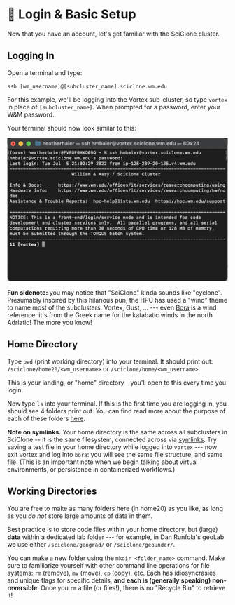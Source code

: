 # 👋 Login & Basic Setup

Now that you have an account, let's get familiar with the SciClone cluster.

## Logging In

Open a terminal and type:

```ssh
ssh [wm_username]@[subcluster_name].sciclone.wm.edu
```

For this example, we'll be logging into the Vortex sub-cluster, so type `vortex` in place of `[subcluster_name]`. When prompted for a password, enter your W&M password.

Your terminal should now look similar to this:

![login](login.png)

**Fun sidenote:** you may notice that "SciClone" kinda sounds like "cyclone".  Presumably inspired by this hilarious pun, the HPC has used a "wind" theme to name most of the subclusters: Vortex, Gust, ... --- even [Bora](https://en.wikipedia.org/wiki/Bora_(wind)) is a wind reference: it's from the Greek name for the katabatic winds in the north Adriatic!  The more you know!

## Home Directory

Type `pwd` (print working directory) into your terminal. It should print out: `/sciclone/home20/<wm_username>` or `/sciclone/home/<wm_username>`.

This is your landing, or "home" directory - you'll open to this every time you login.

Now type `ls` into your terminal. If this is the first time you are logging in, you should see 4 folders print out. You can find read more about the purpose of each of these folders [here](https://www.wm.edu/offices/it/services/researchcomputing/using/files/index.php).

**Note on symlinks.** Your home directory is the same across all subclusters in SciClone -- it is the same filesystem, connected across via [symlinks](https://en.wikipedia.org/wiki/Symbolic_link).  Try saving a test file in your home directory while logged into `vortex` --- now exit vortex and log into `bora`: you will see the same file structure, and same file.  (This is an important note when we begin talking about virtual environments, or persistence in containerized workflows.)

## Working Directories

You are free to make as many folders here (in home20) as you like, as long as you _do not_ store large amounts of data in them.

Best practice is to store code files within your home directory, but (large) **data** within a dedicated lab folder --- for example, in Dan Runfola's geoLab we use either `/sciclone/geograd/` or `/sciclone/geounder/`.

You can make a new folder using the `mkdir <folder_name>` command.  Make sure to familiarize yourself with other command line operations for file systems: `rm` (remove), `mv` (move), `cp` (copy), etc.  Each has idiosyncrasies and unique flags for specific details, **and each is (generally speaking) non-reversible**.  Once you `rm` a file (or files!), there is no "Recycle Bin" to retrieve it!
